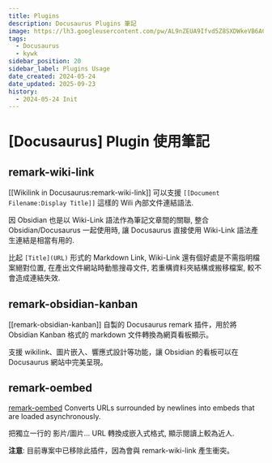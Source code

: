 ```yaml
---
title: Plugins
description: Docusaurus Plugins 筆記
image: https://lh3.googleusercontent.com/pw/AL9nZEUA9Ifvd5Z8SXDWkeVB6AC4MPGwnXaL6kBXNPoXwOQQ2jOcZ1Jw_0p8TKK8C3ZX0e67_FOY15eDrm7aaXSQJcKtoUzC80SAQEHsaBy6qS2AqNNs5VUFNXBKm439y_1wkvmDl-PnL8ReojnIumNlEvOXBg=w800-no?authuser=0
tags:
  - Docusaurus
  - kywk
sidebar_position: 20
sidebar_label: Plugins Usage
date_created: 2024-05-24
date_updated: 2025-09-23
history:
  - 2024-05-24 Init
---
```


# [Docusaurus] Plugin 使用筆記

## remark-wiki-link

[[Wikilink in Docusaurus:remark-wiki-link]] 可以支援 `[[Document Filename:Display Title]]` 這樣的 Wili 內部文件連結語法.

因 Obsidian 也是以 Wiki-Link 語法作為筆記文章間的關聯, 整合 Obsidian/Docusaurus 一起使用時,
讓 Docusaurus 直接使用 Wiki-Link 語法產生連結是相當有用的.

比起 `[Title](URL)` 形式的 Markdown Link, Wiki-Link 還有個好處是不需指明檔案絕對位置, 在產出文件網站時動態搜尋文件,
若重構資料夾結構或搬移檔案, 較不會造成連結失效.

## remark-obsidian-kanban

[[remark-obsidian-kanban]] 自製的 Docusaurus remark 插件，用於將 Obsidian Kanban 格式的 markdown 文件轉換為網頁看板顯示。

支援 wikilink、圖片嵌入、響應式設計等功能，讓 Obsidian 的看板可以在 Docusaurus 網站中完美呈現。

## remark-oembed

[remark-oembed](https://github.com/sergioramos/remark-oembed) Converts URLs surrounded by newlines into embeds that are loaded asynchronously.

把獨立一行的 影片/圖片... URL 轉換成嵌入式格式, 顯示閱讀上較為近人.

**注意**: 目前專案中已移除此插件，因為會與 remark-wiki-link 產生衝突。
